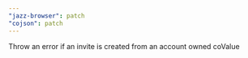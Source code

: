 ```yaml
---
"jazz-browser": patch
"cojson": patch
---
```


Throw an error if an invite is created from an account owned coValue
